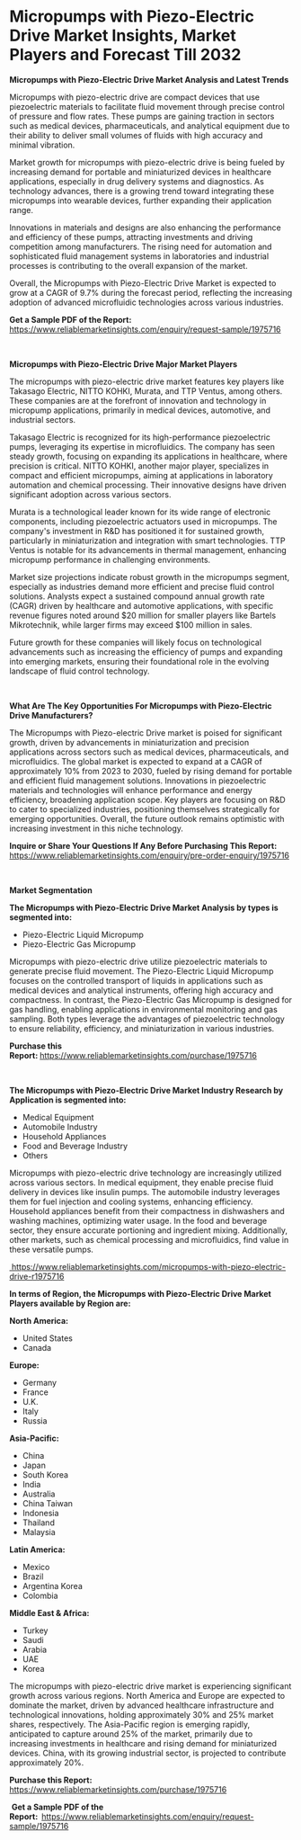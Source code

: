 <p><h1>Micropumps with Piezo-Electric Drive Market Insights, Market Players and Forecast Till 2032</h1></p><p><strong>Micropumps with Piezo-Electric Drive Market Analysis and Latest Trends</strong></p>
<p><p>Micropumps with piezo-electric drive are compact devices that use piezoelectric materials to facilitate fluid movement through precise control of pressure and flow rates. These pumps are gaining traction in sectors such as medical devices, pharmaceuticals, and analytical equipment due to their ability to deliver small volumes of fluids with high accuracy and minimal vibration.</p><p>Market growth for micropumps with piezo-electric drive is being fueled by increasing demand for portable and miniaturized devices in healthcare applications, especially in drug delivery systems and diagnostics. As technology advances, there is a growing trend toward integrating these micropumps into wearable devices, further expanding their application range.</p><p>Innovations in materials and designs are also enhancing the performance and efficiency of these pumps, attracting investments and driving competition among manufacturers. The rising need for automation and sophisticated fluid management systems in laboratories and industrial processes is contributing to the overall expansion of the market.</p><p>Overall, the Micropumps with Piezo-Electric Drive Market is expected to grow at a CAGR of 9.7% during the forecast period, reflecting the increasing adoption of advanced microfluidic technologies across various industries.</p></p>
<p><strong>Get a Sample PDF of the Report:&nbsp;</strong> <a href="https://www.reliablemarketinsights.com/enquiry/request-sample/1975716?utm_campaign=2891&utm_medium=2&utm_source=Github&utm_content=ia&utm_term=12042025&utm_id=micropumps-with-piezo-electric-drive">https://www.reliablemarketinsights.com/enquiry/request-sample/1975716</a></p>
<p>&nbsp;</p>
<p><strong>Micropumps with Piezo-Electric Drive Major Market Players</strong></p>
<p><p>The micropumps with piezo-electric drive market features key players like Takasago Electric, NITTO KOHKI, Murata, and TTP Ventus, among others. These companies are at the forefront of innovation and technology in micropump applications, primarily in medical devices, automotive, and industrial sectors. </p><p>Takasago Electric is recognized for its high-performance piezoelectric pumps, leveraging its expertise in microfluidics. The company has seen steady growth, focusing on expanding its applications in healthcare, where precision is critical. NITTO KOHKI, another major player, specializes in compact and efficient micropumps, aiming at applications in laboratory automation and chemical processing. Their innovative designs have driven significant adoption across various sectors.</p><p>Murata is a technological leader known for its wide range of electronic components, including piezoelectric actuators used in micropumps. The company's investment in R&D has positioned it for sustained growth, particularly in miniaturization and integration with smart technologies. TTP Ventus is notable for its advancements in thermal management, enhancing micropump performance in challenging environments.</p><p>Market size projections indicate robust growth in the micropumps segment, especially as industries demand more efficient and precise fluid control solutions. Analysts expect a sustained compound annual growth rate (CAGR) driven by healthcare and automotive applications, with specific revenue figures noted around $20 million for smaller players like Bartels Mikrotechnik, while larger firms may exceed $100 million in sales.</p><p>Future growth for these companies will likely focus on technological advancements such as increasing the efficiency of pumps and expanding into emerging markets, ensuring their foundational role in the evolving landscape of fluid control technology.</p></p>
<p>&nbsp;</p>
<p><strong>What Are The Key Opportunities For Micropumps with Piezo-Electric Drive Manufacturers?</strong></p>
<p><p>The Micropumps with Piezo-electric Drive market is poised for significant growth, driven by advancements in miniaturization and precision applications across sectors such as medical devices, pharmaceuticals, and microfluidics. The global market is expected to expand at a CAGR of approximately 10% from 2023 to 2030, fueled by rising demand for portable and efficient fluid management solutions. Innovations in piezoelectric materials and technologies will enhance performance and energy efficiency, broadening application scope. Key players are focusing on R&D to cater to specialized industries, positioning themselves strategically for emerging opportunities. Overall, the future outlook remains optimistic with increasing investment in this niche technology.</p></p>
<p><strong>Inquire or Share Your Questions If Any Before Purchasing This Report:</strong> <a href="https://www.reliablemarketinsights.com/enquiry/pre-order-enquiry/1975716?utm_campaign=2891&utm_medium=2&utm_source=Github&utm_content=ia&utm_term=12042025&utm_id=micropumps-with-piezo-electric-drive">https://www.reliablemarketinsights.com/enquiry/pre-order-enquiry/1975716</a></p>
<p>&nbsp;</p>
<p><strong>Market Segmentation</strong></p>
<p><strong>The Micropumps with Piezo-Electric Drive Market Analysis by types is segmented into:</strong></p>
<p><ul><li>Piezo-Electric Liquid Micropump</li><li>Piezo-Electric Gas Micropump</li></ul></p>
<p><p>Micropumps with piezo-electric drive utilize piezoelectric materials to generate precise fluid movement. The Piezo-Electric Liquid Micropump focuses on the controlled transport of liquids in applications such as medical devices and analytical instruments, offering high accuracy and compactness. In contrast, the Piezo-Electric Gas Micropump is designed for gas handling, enabling applications in environmental monitoring and gas sampling. Both types leverage the advantages of piezoelectric technology to ensure reliability, efficiency, and miniaturization in various industries.</p></p>
<p><strong>Purchase this Report:&nbsp;</strong><a href="https://www.reliablemarketinsights.com/purchase/1975716?utm_campaign=2891&utm_medium=2&utm_source=Github&utm_content=ia&utm_term=12042025&utm_id=micropumps-with-piezo-electric-drive">https://www.reliablemarketinsights.com/purchase/1975716</a></p>
<p>&nbsp;</p>
<p><strong>The Micropumps with Piezo-Electric Drive Market Industry Research by Application is segmented into:</strong></p>
<p><ul><li>Medical Equipment</li><li>Automobile Industry</li><li>Household Appliances</li><li>Food and Beverage Industry</li><li>Others</li></ul></p>
<p><p>Micropumps with piezo-electric drive technology are increasingly utilized across various sectors. In medical equipment, they enable precise fluid delivery in devices like insulin pumps. The automobile industry leverages them for fuel injection and cooling systems, enhancing efficiency. Household appliances benefit from their compactness in dishwashers and washing machines, optimizing water usage. In the food and beverage sector, they ensure accurate portioning and ingredient mixing. Additionally, other markets, such as chemical processing and microfluidics, find value in these versatile pumps.</p></p>
<p><a href="https://www.reliablemarketinsights.com/micropumps-with-piezo-electric-drive-r1975716?utm_campaign=2891&utm_medium=2&utm_source=Github&utm_content=ia&utm_term=12042025&utm_id=micropumps-with-piezo-electric-drive">&nbsp;https://www.reliablemarketinsights.com/micropumps-with-piezo-electric-drive-r1975716</a></p>
<p><strong>In terms of Region, the Micropumps with Piezo-Electric Drive Market Players available by Region are:</strong></p>
<p>
    <p> <strong> North America: </strong>
        <ul>
            <li>United States</li>
            <li>Canada</li>
        </ul>
        </p> 
    <p> <strong> Europe: </strong>
        <ul>
            <li>Germany</li>
            <li>France</li>
            <li>U.K.</li>
            <li>Italy</li>
            <li>Russia</li>
        </ul>
        </p> 
    <p> <strong> Asia-Pacific: </strong>
        <ul>
            <li>China</li>
            <li>Japan</li>
            <li>South Korea</li>
            <li>India</li>
            <li>Australia</li>
            <li>China Taiwan</li>
            <li>Indonesia</li>
            <li>Thailand</li>
            <li>Malaysia</li>
        </ul>
        </p> 
    <p> <strong> Latin America: </strong>
        <ul>
            <li>Mexico</li>
            <li>Brazil</li>
            <li>Argentina Korea</li>
            <li>Colombia</li>
        </ul>
        </p> 
    <p> <strong> Middle East & Africa: </strong>
        <ul>
            <li>Turkey</li>
            <li>Saudi</li>
            <li>Arabia</li>
            <li>UAE</li>
            <li>Korea</li>
        </ul>
    </p>
    </p>
<p><p>The micropumps with piezo-electric drive market is experiencing significant growth across various regions. North America and Europe are expected to dominate the market, driven by advanced healthcare infrastructure and technological innovations, holding approximately 30% and 25% market shares, respectively. The Asia-Pacific region is emerging rapidly, anticipated to capture around 25% of the market, primarily due to increasing investments in healthcare and rising demand for miniaturized devices. China, with its growing industrial sector, is projected to contribute approximately 20%.</p></p>
<p><strong>Purchase this Report: </strong><a href="https://www.reliablemarketinsights.com/purchase/1975716?utm_campaign=2891&utm_medium=2&utm_source=Github&utm_content=ia&utm_term=12042025&utm_id=micropumps-with-piezo-electric-drive">https://www.reliablemarketinsights.com/purchase/1975716</a></p>
<p>&nbsp;<strong>Get a Sample PDF of the Report:&nbsp;&nbsp;</strong><a href="https://www.reliablemarketinsights.com/enquiry/request-sample/1975716?utm_campaign=2891&utm_medium=2&utm_source=Github&utm_content=ia&utm_term=12042025&utm_id=micropumps-with-piezo-electric-drive">https://www.reliablemarketinsights.com/enquiry/request-sample/1975716</a></p>
<p><strong></strong></p>
<p><p></p><p></p><p></p></p>